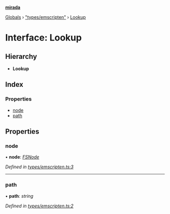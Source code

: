 **[mirada](../README.md)**

[Globals](../README.md) › ["types/emscripten"](../modules/_types_emscripten_.md) › [Lookup](_types_emscripten_.lookup.md)

# Interface: Lookup

## Hierarchy

* **Lookup**

## Index

### Properties

* [node](_types_emscripten_.lookup.md#node)
* [path](_types_emscripten_.lookup.md#path)

## Properties

###  node

• **node**: *[FSNode](_types_emscripten_.fsnode.md)*

*Defined in [types/emscripten.ts:3](https://github.com/cancerberoSgx/mirada/blob/eecc091/mirada/src/types/emscripten.ts#L3)*

___

###  path

• **path**: *string*

*Defined in [types/emscripten.ts:2](https://github.com/cancerberoSgx/mirada/blob/eecc091/mirada/src/types/emscripten.ts#L2)*